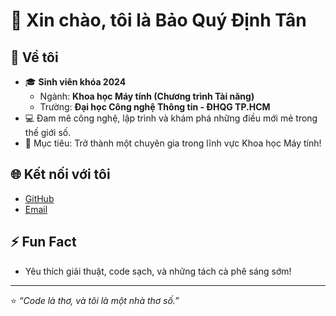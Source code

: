 # 👋 Xin chào, tôi là Bảo Quý Định Tân

## 🚀 Về tôi
- 🎓 **Sinh viên khóa 2024**  
  - Ngành: **Khoa học Máy tính (Chương trình Tài năng)**  
  - Trường: **Đại học Công nghệ Thông tin - ĐHQG TP.HCM**  
- 💻 Đam mê công nghệ, lập trình và khám phá những điều mới mẻ trong thế giới số.  
- 🌟 Mục tiêu: Trở thành một chuyên gia trong lĩnh vực Khoa học Máy tính!

## 🌐 Kết nối với tôi
- [GitHub](https://github.com/BoquDnhTan)
- [Email](mailto:24520028@uit.edu.vn)

## ⚡ Fun Fact
- Yêu thích giải thuật, code sạch, và những tách cà phê sáng sớm!  

---

⭐ *“Code là thơ, và tôi là một nhà thơ số.”*  
